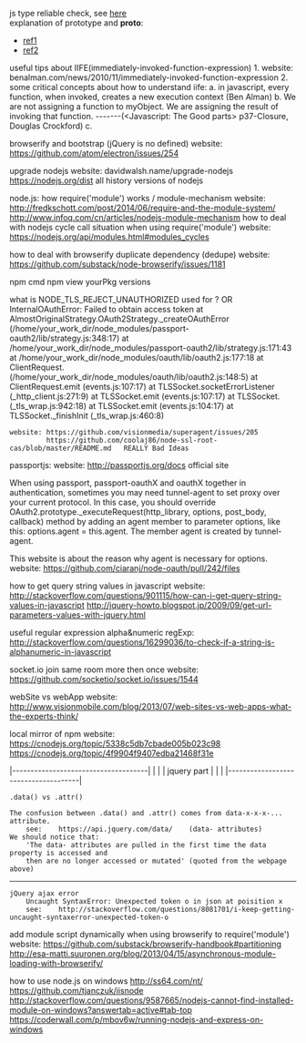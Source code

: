 js type reliable check, see [here](toddmotto.com/understanding-javascript-type-and-reliable-type-checking)  
explanation of prototype and __proto__:
* [ref1](stackoverflow.com/questions/9959727/proto-vs-prototype-in-javascript)
* [ref2](dmitrysoshnikov.com/ecmascript/javascript-the-core)





useful tips about IIFE(immediately-invoked-function-expression)
	1. website: benalman.com/news/2010/11/immediately-invoked-function-expression
	2. some critical concepts about how to understand iife:
		a. in javascript, every function, when invoked, creates a new execution context (Ben Alman)
		b. We are not assigning a function to myObject. We are assigning the result of invoking that function. 
							-------(<Javascript: The Good parts> p37-Closure, Douglas Crockford)
		c. 





browserify and bootstrap (jQuery is no defined)
    website: https://github.com/atom/electron/issues/254






upgrade nodejs
	website: davidwalsh.name/upgrade-nodejs
			 https://nodejs.org/dist			all history versions of nodejs




node.js: how require('module') works / module-mechanism
    website: http://fredkschott.com/post/2014/06/require-and-the-module-system/
             http://www.infoq.com/cn/articles/nodejs-module-mechanism
         how to deal with nodejs cycle call situation when using require('module')
    website: https://nodejs.org/api/modules.html#modules_cycles 




how to deal with browserify duplicate dependency (dedupe)
    website: https://github.com/substack/node-browserify/issues/1181




npm cmd
    npm view yourPkg versions



what is NODE_TLS_REJECT_UNAUTHORIZED used for ?
OR
InternalOAuthError: Failed to obtain access token
    at AlmostOriginalStrategy.OAuth2Strategy._createOAuthError (/home/your_work_dir/node_modules/passport-oauth2/lib/strategy.js:348:17)
    at /home/your_work_dir/node_modules/passport-oauth2/lib/strategy.js:171:43
    at /home/your_work_dir/node_modules/oauth/lib/oauth2.js:177:18
    at ClientRequest.<anonymous> (/home/your_work_dir/node_modules/oauth/lib/oauth2.js:148:5)
    at ClientRequest.emit (events.js:107:17)
    at TLSSocket.socketErrorListener (_http_client.js:271:9)
    at TLSSocket.emit (events.js:107:17)
    at TLSSocket.<anonymous> (_tls_wrap.js:942:18)
    at TLSSocket.emit (events.js:104:17)
    at TLSSocket._finishInit (_tls_wrap.js:460:8)

    website: https://github.com/visionmedia/superagent/issues/205
             https://github.com/coolaj86/node-ssl-root-cas/blob/master/README.md   REALLY Bad Ideas




passportjs:
    website: http://passportjs.org/docs         official site




When using passport, passport-oauthX and oauthX together in authentication, sometimes you may need
tunnel-agent to set proxy over your current protocol. In this case, you should override
OAuth2.prototype._executeRequest(http_library, options, post_body, callback) method by adding an agent
member to parameter options, like this: options.agent = this.agent. The member agent is created by
tunnel-agent.



This website is about the reason why agent is necessary for options.
    website: https://github.com/ciaranj/node-oauth/pull/242/files






how to get query string values in javascript
    website: http://stackoverflow.com/questions/901115/how-can-i-get-query-string-values-in-javascript
             http://jquery-howto.blogspot.jp/2009/09/get-url-parameters-values-with-jquery.html





useful regular expression
    alpha&numeric regExp:   http://stackoverflow.com/questions/16299036/to-check-if-a-string-is-alphanumeric-in-javascript



socket.io join same room more then once
    website:  https://github.com/socketio/socket.io/issues/1544





webSite vs webApp
    website:  http://www.visionmobile.com/blog/2013/07/web-sites-vs-web-apps-what-the-experts-think/



local mirror of npm
    website:  https://cnodejs.org/topic/5338c5db7cbade005b023c98
              https://cnodejs.org/topic/4f9904f9407edba21468f31e




|-------------------------------------|
|                                     |
|            jquery part              |
|                                     |
|-------------------------------------|

    .data() vs .attr()

    The confusion between .data() and .attr() comes from data-x-x-x-... attribute.
        see:    https://api.jquery.com/data/    (data- attributes)
    We should notice that: 
        'The data- attributes are pulled in the first time the data property is accessed and 
        then are no longer accessed or mutated' (quoted from the webpage above)

---------------------------------------

    jQuery ajax error
        Uncaught SyntaxError: Unexpected token o in json at poisition x
        see:    http://stackoverflow.com/questions/8081701/i-keep-getting-uncaught-syntaxerror-unexpected-token-o






add module script dynamically when using browserify to require('module')
    website:    https://github.com/substack/browserify-handbook#partitioning
          http://esa-matti.suuronen.org/blog/2013/04/15/asynchronous-module-loading-with-browserify/




how to use node.js on windows
    http://ss64.com/nt/
    https://github.com/tjanczuk/iisnode
    http://stackoverflow.com/questions/9587665/nodejs-cannot-find-installed-module-on-windows?answertab=active#tab-top
    https://coderwall.com/p/mbov6w/running-nodejs-and-express-on-windows
